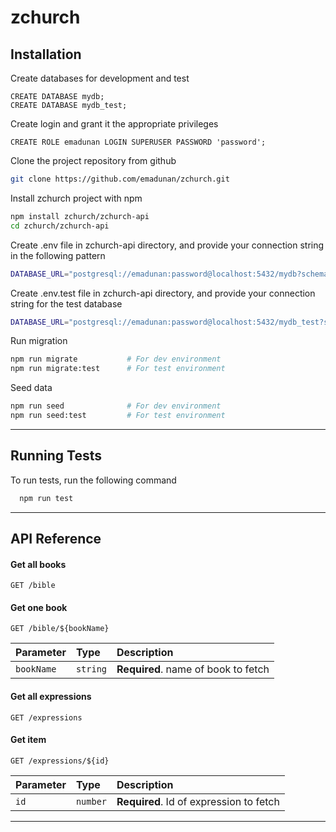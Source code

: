 # zchurch

## Installation

Create databases for development and test

```postgres
CREATE DATABASE mydb;
CREATE DATABASE mydb_test;
```

Create login and grant it the appropriate privileges

```postgres
CREATE ROLE emadunan LOGIN SUPERUSER PASSWORD 'password';
```

Clone the project repository from github

```bash
git clone https://github.com/emadunan/zchurch.git
```

Install zchurch project with npm

```bash
npm install zchurch/zchurch-api
cd zchurch/zchurch-api
```

Create .env file in zchurch-api directory, and provide your connection string in the following pattern

```bash
DATABASE_URL="postgresql://emadunan:password@localhost:5432/mydb?schema=public"
```

Create .env.test file in zchurch-api directory, and provide your connection string for the test database

```bash
DATABASE_URL="postgresql://emadunan:password@localhost:5432/mydb_test?schema=public"
```

Run migration

```bash
npm run migrate           # For dev environment
npm run migrate:test      # For test environment
```

Seed data

```bash
npm run seed              # For dev environment
npm run seed:test         # For test environment
```

***

## Running Tests

To run tests, run the following command

```bash
  npm run test
```

***

## API Reference

#### Get all books

```http
GET /bible
```

#### Get one book

```http
GET /bible/${bookName}
```

| Parameter | Type     | Description                |
| :-------- | :------- | :------------------------- |
| `bookName` | `string` | **Required**. name of book to fetch |

#### Get all expressions

```http
GET /expressions
```

#### Get item

```http
GET /expressions/${id}
```

| Parameter | Type     | Description                       |
| :-------- | :------- | :-------------------------------- |
| `id`      | `number` | **Required**. Id of expression to fetch |

***
